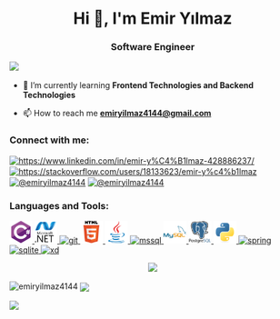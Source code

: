 <h1 align="center">Hi 👋, I'm Emir Yılmaz</h1>
<h3 align="center">Software Engineer</h3>

<p align="left"> <a href="https://github.com/ryo-ma/github-profile-trophy"><img src="https://github-profile-trophy.vercel.app/?username=emirylmz4144" /></a> </p>

- 🌱 I’m currently learning **Frontend Technologies and Backend Technologies**

- 📫 How to reach me **emiryilmaz4144@gmail.com**

<h3 align="left">Connect with me:</h3>
<p align="left">
<a href="https://www.linkedin.com/in/emir-y%C4%B1lmaz-428886237/"><img align="center" src="https://raw.githubusercontent.com/rahuldkjain/github-profile-readme-generator/master/src/images/icons/Social/linked-in-alt.svg" alt="https://www.linkedin.com/in/emir-y%C4%B1lmaz-428886237/" height="30" width="40" /></a>
<a href="https://stackoverflow.com/users/18133623/emir-y%c4%b1lmaz" target="blank"><img align="center" src="https://raw.githubusercontent.com/rahuldkjain/github-profile-readme-generator/master/src/images/icons/Social/stack-overflow.svg" alt="https://stackoverflow.com/users/18133623/emir-y%c4%b1lmaz" height="30" width="40" /></a>
<a href="https://www.hackerrank.com/emiryilmaz4144"><img align="center" src="https://raw.githubusercontent.com/rahuldkjain/github-profile-readme-generator/master/src/images/icons/Social/hackerrank.svg" alt="@emiryilmaz4144" height="30" width="40" /></a>
<a href="https://www.instagram.com/emir.yilmaz4144/"><img align="center" src="https://upload.wikimedia.org/wikipedia/commons/thumb/9/95/Instagram_logo_2022.svg/1200px-Instagram_logo_2022.svg.png" alt="@emiryilmaz4144" height="30" width="40" /></a>

</p>

<h3 align="left">Languages and Tools:</h3>
<p align="left"> <a href="https://www.w3schools.com/cs/" target="_blank" rel="noreferrer"> <img src="https://raw.githubusercontent.com/devicons/devicon/master/icons/csharp/csharp-original.svg" alt="csharp" width="40" height="40"/> </a> <a href="https://dotnet.microsoft.com/" target="_blank" rel="noreferrer"> <img src="https://raw.githubusercontent.com/devicons/devicon/master/icons/dot-net/dot-net-original-wordmark.svg" alt="dotnet" width="40" height="40"/> </a> <a href="https://git-scm.com/" target="_blank" rel="noreferrer"> <img src="https://www.vectorlogo.zone/logos/git-scm/git-scm-icon.svg" alt="git" width="40" height="40"/> </a> <a href="https://www.w3.org/html/" target="_blank" rel="noreferrer"> <img src="https://raw.githubusercontent.com/devicons/devicon/master/icons/html5/html5-original-wordmark.svg" alt="html5" width="40" height="40"/> </a> <a href="https://www.java.com" target="_blank" rel="noreferrer"> <img src="https://raw.githubusercontent.com/devicons/devicon/master/icons/java/java-original.svg" alt="java" width="40" height="40"/> </a> <a href="https://www.microsoft.com/en-us/sql-server" target="_blank" rel="noreferrer"> <img src="https://www.svgrepo.com/show/303229/microsoft-sql-server-logo.svg" alt="mssql" width="40" height="40"/> </a> <a href="https://www.mysql.com/" target="_blank" rel="noreferrer"> <img src="https://raw.githubusercontent.com/devicons/devicon/master/icons/mysql/mysql-original-wordmark.svg" alt="mysql" width="40" height="40"/> </a> <a href="https://www.postgresql.org" target="_blank" rel="noreferrer"> <img src="https://raw.githubusercontent.com/devicons/devicon/master/icons/postgresql/postgresql-original-wordmark.svg" alt="postgresql" width="40" height="40"/> </a>  <a href="https://www.python.org" target="_blank" rel="noreferrer"> <img src="https://raw.githubusercontent.com/devicons/devicon/master/icons/python/python-original.svg" alt="python" width="40" height="40"/> </a>  <a href="https://spring.io/" target="_blank" rel="noreferrer"> <img src="https://www.vectorlogo.zone/logos/springio/springio-icon.svg" alt="spring" width="40" height="40"/> </a> <a href="https://www.sqlite.org/" target="_blank" rel="noreferrer"> <img src="https://www.vectorlogo.zone/logos/sqlite/sqlite-icon.svg" alt="sqlite" width="40" height="40"/> </a> <a href="https://www.w3schools.com/c/index.php" target="_blank" rel="noreferrer"> <img src="https://www.britefish.net/wp-content/uploads/2019/07/logo-c-1.png" alt="xd" width="40" height="40"/> </a> </p>

<p align="center">
   <a href="https://github.com/emirylmz4144/emirylmz4144">
      <img src="https://visitor-badge.glitch.me/badge?page_id=emirylmz4144.emirylmz4144" />
   </a>
</p>

<p><img align="left" src="https://github-readme-stats.vercel.app/api/top-langs?username=emirylmz4144&show_icons=true&locale=en&layout=compact" alt="emiryilmaz4144" /></p>

<p>&nbsp;<img align="center" src="https://github-readme-stats.vercel.app/api?username=emirylmz4144" /></p>

<p><img align="center" src="https://github-readme-streak-stats.herokuapp.com/?user=emirylmz4144" /></p>
